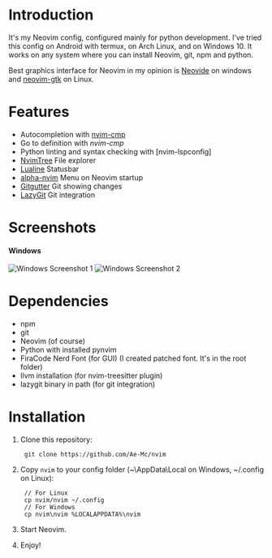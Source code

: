 # Introduction

It's my Neovim config, configured mainly for python
development. I've tried this config on Android with termux,
on Arch Linux, and on Windows 10. It works on any system
where you can install Neovim, git, npm and python.

Best graphics interface for Neovim in my opinion is
[Neovide][1]
on windows and
[neovim-gtk][2] on Linux.

# Features

+ Autocompletion with [nvim-cmp][3]
+ Go to definition with *nvim-cmp*
+ Python linting and syntax checking with [nvim-lspconfig]
+ [NvimTree][5] File explorer
+ [Lualine][6] Statusbar
+ [alpha-nvim][7] Menu on Neovim startup
+ [Gitgutter][8] Git showing changes
+ [LazyGit][9] Git integration

[1]: <https://github.com/neovim/neovim>
[2]: <https://github.com/daa84/neovim-gtk>
[3]: <https://github.com/hrsh7th/nvim-cmp>
[4]: <https://github.com/neovim/nvim-lspconfig>
[5]: <https://github.com/kyazdani42/nvim-tree.lua>
[6]: <https://github.com/nvim-lualine/lualine.nvim>
[7]: <https://github.com/goolord/alpha-nvim>
[8]: <https://github.com/airblade/vim-gitgutter>
[9]: <https://github.com/kdheepak/lazygit.nvim>

# Screenshots

#### Windows

![Windows Screenshot 1](https://user-images.githubusercontent.com/43097289/150178552-995df63f-9d1a-4042-9139-2d08d1d3a001.png)
![Windows Screenshot 2](https://user-images.githubusercontent.com/43097289/150178680-444edf88-9d91-48a8-bc3f-88dd9ed8bbd7.png)

# Dependencies

+ npm
+ git
+ Neovim (of course)
+ Python with installed pynvim
+ FiraCode Nerd Font (for GUI) (I created patched font. It's in the root folder)
+ llvm installation (for nvim-treesitter plugin)
+ lazygit binary in path (for git integration)

# Installation

1. Clone this repository:

        git clone https://github.com/Ae-Mc/nvim

2. Copy ``nvim`` to your config folder
(~\AppData\Local on Windows, ~/.config on Linux):

        // For Linux
        cp nvim/nvim ~/.config
        // For Windows
        cp nvim\nvim %LOCALAPPDATA%\nvim

3. Start Neovim.
4. Enjoy!
